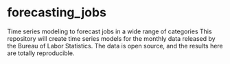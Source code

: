 # forecasting_jobs
Time series modeling to forecast jobs in a wide range of categories
This repository will create time series models for the monthly data released by the Bureau of Labor Statistics. The data is open source, and the results here are totally reproducible.
